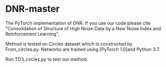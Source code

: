 # DNR-master
The PyTorch implementation of DNR. If you use our code please cite "Consolidation of Structure of High Noise Data by a New Noise Index and Reinforcement Learning".

Method is tested on Circles dataset which is constructed by From_circles.py. 
Networks are trained using [PyTorch 1.0]and Python 3.7. 

Run TD3_circles.py to test our method.
